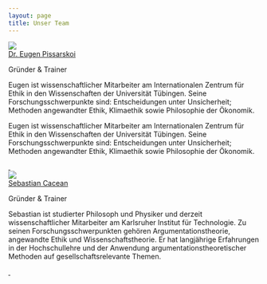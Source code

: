```yaml
---
layout: page
title: Unser Team
---
```


<div class="p-10 max-w-screen-lg mx-auto">
    <div class="sm:grid grid-cols-1 my-1">
        <!-- ################ Eugen ##################-->
        <div class="max-w-sm w-full lg:max-w-full lg:flex mx-auto my-10">
            <div class="h-48 lg:h-auto lg:w-48 flex-none bg-cover rounded-t lg:rounded-t-none lg:rounded-l text-center border-r border-t border-l border-gray-400 lg:border-r-0 lg:border-b lg:border-gray-400 bg-white"
                title="Eugen Pissarskoi">
                <img class="w-28 mx-auto my-6 rounded-full" src="{{ '/img/eugen.jpeg' | url }}">
            </div>
            <div
                class="border-r border-b border-l border-gray-400 lg:border-l-0 lg:border-t lg:border-gray-400 bg-white rounded-b lg:rounded-b-none lg:rounded-r p-4">
                <div class="">
                    <a href="#"
                        class="text-gray-900 font-bold text-xl mb-2 hover:text-indigo-600 transition duration-500 ease-in-out">Dr. Eugen Pissarskoi</a>
                    <p class="text-sm text-gray-600">
                        Gründer &amp; Trainer
                    </p>
                    <p class="text-gray-500 text-base mt-4">
                    Eugen ist wissenschaftlicher Mitarbeiter am Internationalen Zentrum für Ethik in den Wissenschaften der Universität Tübingen. Seine Forschungsschwerpunkte sind: Entscheidungen unter Unsicherheit; Methoden angewandter Ethik, Klimaethik sowie Philosophie der Ökonomik. 
                    </p>
                    <p class="text-gray-500 text-base mt-4">
                    Eugen ist wissenschaftlicher Mitarbeiter am Internationalen Zentrum für Ethik in den Wissenschaften der Universität Tübingen. Seine Forschungsschwerpunkte sind: Entscheidungen unter Unsicherheit; Methoden angewandter Ethik, Klimaethik sowie Philosophie der Ökonomik.
                    </p>
                    <div class="my-4 flex gap-2">
                        <a href="#" target="_blank">
                            <img src="{{ '/img/linkedin-logo.svg' | url }}" alt="" class="h-6 w-6"/>
                        </a>
                        <a href="#" target="_blank">
                            <img src="{{ '/img/twitter-logo.svg' | url }}" alt="" class="h-6 w-6"/>
                        </a>
                        <a href="#">
                        </a>
                    </div>
                </div>
            </div>
        </div>
        <!-- ################ Basti ##################-->
        <div class="max-w-sm w-full lg:max-w-full lg:flex mx-auto my-10">
            <div class="h-48 lg:h-auto lg:w-48 flex-none bg-cover rounded-t lg:rounded-t-none lg:rounded-l text-center border-r border-t border-l border-gray-400 lg:border-r-0 lg:border-b lg:border-gray-400 bg-white"
                title="Sebastian Cacean">
                <img class="w-28 mx-auto my-6 rounded-full" src="{{ '/img/cacean-sw.jpg' | url }}">
            </div>
            <div
                class="border-r border-b border-l border-gray-400 lg:border-l-0 lg:border-t lg:border-gray-400 bg-white rounded-b lg:rounded-b-none lg:rounded-r p-4">
                <div class="">
                    <a href="#"
                        class="text-gray-900 font-bold text-xl mb-2 hover:text-indigo-600 transition duration-500 ease-in-out">Sebastian Cacean</a>
                    <p class="text-sm text-gray-600">
                        Gründer &amp; Trainer
                    </p>
                    <p class="text-gray-500 text-base mt-4">
                    Sebastian ist studierter Philosoph und Physiker und derzeit wissenschaftlicher Mitarbeiter am Karlsruher Institut für Technologie. Zu seinen Forschungsschwerpunkten gehören Argumentationstheorie, angewandte Ethik und Wissenschaftstheorie. Er hat langjährige Erfahrungen in der Hochschullehre und der Anwendung argumentationstheoretischer Methoden auf gesellschaftsrelevante Themen. 
                    </p>
                    <div class="my-4 flex gap-2">
                        <a href="#" target="_blank">
                            <img src="{{ '/img/linkedin-logo.svg' | url }}" alt="" class="h-6 w-6"/>
                        </a>
                        <a href="#" target="_blank">
                            <img src="{{ '/img/twitter-logo.svg' | url }}" alt="" class="h-6 w-6"/>
                        </a>
                        <a href="#">
                        </a>
                    </div>
                </div>
            </div>
        </div>
    </div>
</div>